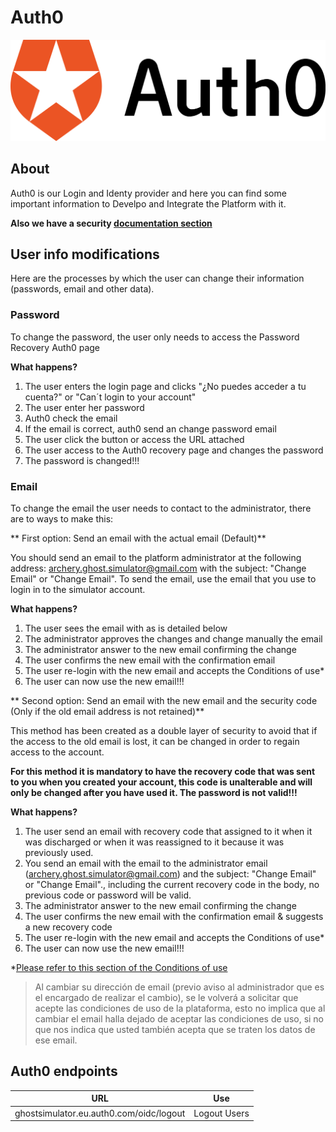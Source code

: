 # Auth0

![Auth0 logo](../images/auth0.png)

## About

Auth0 is our Login and Identy provider and here you can find some important information to Develpo and Integrate the Platform with it.

**Also we have a security [documentation section](https://github.com/Isaaker/Ghost_Simulator_ES/wiki/Security)**

## User info modifications

Here are the processes by which the user can change their information (passwords, email and other data).

### Password

To change the password, the user only needs to access the Password Recovery Auth0 page

**What happens?**

1. The user enters the login page and clicks "¿No puedes acceder a tu cuenta?" or "Can´t login to your account"
2. The user enter her password
3. Auth0 check the email
4. If the email is correct, auth0 send an change password email
5. The user click the button or access the URL attached
6. The user access to the Auth0 recovery page and changes the password
7. The password is changed!!!

### Email

To change the email the user needs to contact to the administrator, there are to ways to make this:

** First option: Send an email with the actual email (Default)**

You should send an email to the platform administrator at the following address: archery.ghost.simulator@gmail.com with the subject: "Change Email" or "Change Email". To send the email, use the email that you use to login in to the simulator account.

**What happens?**

1. The user sees the email with as is detailed below
2. The administrator approves the changes and change manually the email
3. The administrator answer to the new email confirming the change
4. The user confirms the new email with the confirmation email
5. The user re-login with the new email and accepts the Conditions of use*
6. The user can now use the new email!!!

** Second option: Send an email with the new email and the security code (Only if the old email address is not retained)**

This method has been created as a double layer of security to avoid that if the access to the old email is lost, it can be changed in order to regain access to the account.

**For this method it is mandatory to have the recovery code that was sent to you when you created your account, this code is unalterable and will only be changed after you have used it. The password is not valid!!!**

**What happens?**

1. The user send an email with recovery code that assigned to it when it was discharged or when it was reassigned to it because it was previously used.
2. You send an email with the email to the administrator email (archery.ghost.simulator@gmail.com) and the subject: "Change Email" or "Change Email"., including the current recovery code in the body, no previous code or password will be valid.
3. The administrator answer to the new email confirming the change
4. The user confirms the new email with the confirmation email & suggests a new recovery code
5. The user re-login with the new email and accepts the Conditions of use*
6. The user can now use the new email!!!

*[Please refer to this section of the Conditions of use](../CONDITIONS.html)
> Al cambiar su dirección de email (previo aviso al administrador que es el encargado de realizar el cambio), se le volverá a solicitar que acepte las condiciones de uso de la plataforma, esto no implica que al cambiar el email halla dejado de aceptar las condiciones de uso, si no que nos indica que usted también acepta que se traten los datos de ese email.

## Auth0 endpoints


|URL|Use|
|---|---|
|ghostsimulator.eu.auth0.com/oidc/logout|Logout Users|
